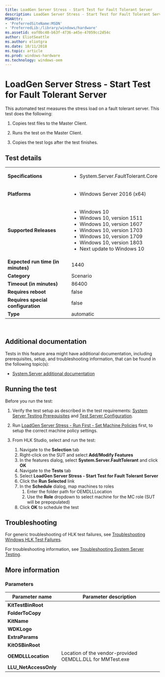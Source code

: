 ```yaml
---
title: LoadGen Server Stress - Start Test for Fault Tolerant Server
description: LoadGen Server Stress - Start Test for Fault Tolerant Server
MSHAttr:
- 'PreferredSiteName:MSDN'
- 'PreferredLib:/library/windows/hardware'
ms.assetid: eaf0bc48-b63f-4736-a45e-47059cc2d54c
author: EliotSeattle
ms.author: eliotgra
ms.date: 10/11/2018
ms.topic: article
ms.prod: windows-hardware
ms.technology: windows-oem
---
```


# <span id="p_hlk_test.f3f9116b-6722-4e36-9dd5-d621e4be1daa"></span>LoadGen Server Stress - Start Test for Fault Tolerant Server


This automated test measures the stress load on a fault tolerant server. This test does the following:

1.  Copies test files to the Master Client.

2.  Runs the test on the Master Client.

3.  Copies the test logs after the test finishes.

## Test details
|||
|---|---|
| **Specifications**  | <ul><li>System.Server.FaultTolerant.Core</li></ul> |  
| **Platforms**   | <ul><li>Windows Server 2016 (x64)</li></ul> |
| **Supported Releases** | <ul><li>Windows 10</li><li>Windows 10, version 1511</li><li>Windows 10, version 1607</li><li>Windows 10, version 1703</li><li>Windows 10, version 1709</li><li>Windows 10, version 1803</li><li>Next update to Windows 10</li></ul> |
|**Expected run time (in minutes)**| 1440 |
|**Category**| Scenario |
|**Timeout (in minutes)**| 86400 |
|**Requires reboot**| false |
|**Requires special configuration**| false |
|**Type**| automatic |

 

## <span id="Additional_documentation"></span><span id="additional_documentation"></span><span id="ADDITIONAL_DOCUMENTATION"></span>Additional documentation


Tests in this feature area might have additional documentation, including prerequisites, setup, and troubleshooting information, that can be found in the following topic(s):

-   [System.Server additional documentation](system-server-additional-documentation.md)

## <span id="Running_the_test"></span><span id="running_the_test"></span><span id="RUNNING_THE_TEST"></span>Running the test


Before you run the test:

1.  Verify the test setup as described in the test requirements: [System Server Testing Prerequisites](system-server-testing-prerequisites.md) and [Test Server Configuration](test-server-configuration.md).

2.  Run [LoadGen Server Stress - Run First - Set Machine Policies](318d804e-aa8f-4ffb-8ce2-963cea2f1a40.md) first, to setup the correct machine policy settings.

3.  From HLK Studio, select and run the test:

    1.  Navigate to the **Selection** tab
    2.  Right-click on the SUT and select **Add/Modify Features**
    3.  In the features dialog, select **System.Server.FaultTolerant** and click **OK**
    4.  Navigate to the **Tests** tab
    5.  Select **LoadGen Server Stress - Start Test for Fault Tolerant Server**
    6.  Click the **Run Selected** link
    7.  In the **Schedule** dialog, map machines to roles
        1.  Enter the folder path for OEMDLLLocation
        2.  Use the **Role** dropdown to select machine for the MC role (SUT will be prepopulated)
    8.  Click **OK** to schedule the test

## <span id="Troubleshooting"></span><span id="troubleshooting"></span><span id="TROUBLESHOOTING"></span>Troubleshooting


For generic troubleshooting of HLK test failures, see [Troubleshooting Windows HLK Test Failures](..\user\troubleshooting-windows-hlk-test-failures.md).

For troubleshooting information, see [Troubleshooting System Server Testing](troubleshooting-system-server-testing.md).

## <span id="More_information"></span><span id="more_information"></span><span id="MORE_INFORMATION"></span>More information


### <span id="Parameters"></span><span id="parameters"></span><span id="PARAMETERS"></span>Parameters

| Parameter name         | Parameter description                                     |
|------------------------|-----------------------------------------------------------|
| **KitTestBinRoot**     |                                                           |
| **FolderToCopy**       |                                                           |
| **KitName**            |                                                           |
| **WDKLogo**            |                                                           |
| **ExtraParams**        |                                                           |
| **KitOSBinRoot**       |                                                           |
| **OEMDLLLocation**     | Location of the vendor-provided OEMDLL.DLL for MMTest.exe |
| **LLU\_NetAccessOnly** |                                                           |

 

 

 






